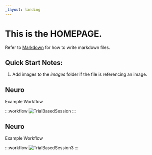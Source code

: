 ```yaml
---
_layout: landing
---
```


# This is the **HOMEPAGE**.

Refer to [Markdown](http://daringfireball.net/projects/markdown/) for how to write markdown files.

## Quick Start Notes:

1. Add images to the *images* folder if the file is referencing an image.

## Neuro

Example Workflow

:::workflow
![TrialBasedSession](~/workflows/TrialBasedSession.bonsai)
:::


## Neuro

Example Workflow

:::workflow
![TrialBasedSession3](~/workflows/testing2/TrialBasedSession3.bonsai)
:::
